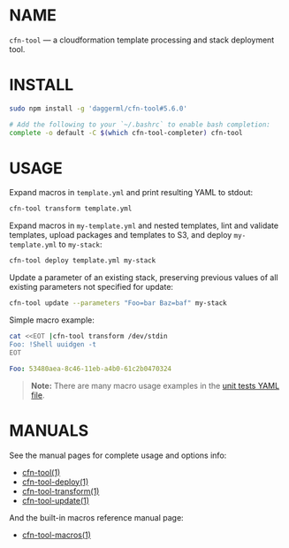 <!-- vim: set ft=markdown: -->
# NAME

`cfn-tool` &mdash; a cloudformation template processing and stack deployment tool.

# INSTALL

```bash
sudo npm install -g 'daggerml/cfn-tool#5.6.0'
```

```bash
# Add the following to your `~/.bashrc` to enable bash completion:
complete -o default -C $(which cfn-tool-completer) cfn-tool
```

# USAGE

Expand macros in `template.yml` and print resulting YAML to stdout:

```bash
cfn-tool transform template.yml
```

Expand macros in `my-template.yml` and nested templates, lint and validate
templates, upload packages and templates to S3, and deploy `my-template.yml`
to `my-stack`:

```bash
cfn-tool deploy template.yml my-stack
```

Update a parameter of an existing stack, preserving previous values of all
existing parameters not specified for update:

```bash
cfn-tool update --parameters "Foo=bar Baz=baf" my-stack
```

Simple macro example:

```bash
cat <<EOT |cfn-tool transform /dev/stdin
Foo: !Shell uuidgen -t
EOT
```
```yaml
Foo: 53480aea-8c46-11eb-a4b0-61c2b0470324
```

> **Note:** There are many macro usage examples in the [unit tests YAML file][6].

# MANUALS

See the manual pages for complete usage and options info:

* [cfn-tool(1)][1]
* [cfn-tool-deploy(1)][2]
* [cfn-tool-transform(1)][3]
* [cfn-tool-update(1)][4]

And the built-in macros reference manual page:

* [cfn-tool-macros(1)][5]

[1]: http://htmlpreview.github.io/?https://github.com/daggerml/cfn-tool/blob/5.6.0/man/cfn-tool.html
[2]: http://htmlpreview.github.io/?https://github.com/daggerml/cfn-tool/blob/5.6.0/man/cfn-tool-deploy.html
[3]: http://htmlpreview.github.io/?https://github.com/daggerml/cfn-tool/blob/5.6.0/man/cfn-tool-transform.html
[4]: http://htmlpreview.github.io/?https://github.com/daggerml/cfn-tool/blob/5.6.0/man/cfn-tool-update.html
[5]: http://htmlpreview.github.io/?https://github.com/daggerml/cfn-tool/blob/5.6.0/man/cfn-tool-macros.html
[6]: https://github.com/daggerml/cfn-tool/blob/5.6.0/test/macro.tests.yml
